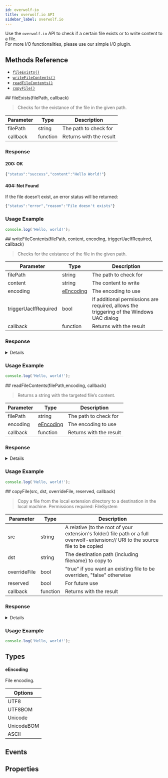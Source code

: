 ```yaml
---
id: overwolf-io
title: overwolf.io API
sidebar_label: overwolf.io
---
```


Use the `overwolf.io` API to check if  a certain file exists or to write content to a file.  
For more I/O functionalities, please use our simple I/O plugin.  

## Methods Reference

* [`fileExists()`](#fileExists)
* [`writeFileContents()`](#writeFileContents)
* [`readFileContents()`](#readFileContents)
* [`copyFile()`](#copyFile)

<a name='fileExists'>
## fileExists(filePath, callback)

> Checks for the existance of the file in the given path.

Parameter | Type | Description |
------------ | ------------ | ------------ |
filePath | string | The path to check for |
callback | function | Returns with the result |   
   
<h3>Response</h3>  

####  200: OK
```js 
{"status":"success","content":"Hello World!"}
```

#### 404: Not Found
If the file doesn’t exist, an error status will be returned:

```js 
{"status":"error","reason":"File doesn't exists"}
```

<h3> Usage Example </h3>
<!--DOCUSAURUS_CODE_TABS-->
<!--JavaScript-->

```js
console.log('Hello, world!');
```

<!--END_DOCUSAURUS_CODE_TABS-->

<a name='writeFileContents'>
## writeFileContents(filePath, content, encoding, triggerUacIfRequired, callback)

> Checks for the existance of the file in the given path.

Parameter | Type | Description |
------------ | ------------ | ------------ |
filePath | string | The path to check for |
content | string | The content to write |
encoding | [eEncoding](#eEncoding) | The encoding to use |
triggerUacIfRequired | bool | If additional permissions are required, allows the triggering of the Windows UAC dialog |
callback | function | Returns with the result |   
   
<h3> Response </h3>

<details>

####  200: OK
```js 
{"status":"success","content":"Hello World!"}
```

#### 404: Not Found
If the file doesn’t exist, an error status will be returned:

```js 
{"status":"error","reason":"File doesn't exists"}
```
</details>

<h3>  Usage Example  </h3>
<!--DOCUSAURUS_CODE_TABS-->
<!--JavaScript-->

```js
console.log('Hello, world!');
```

<!--END_DOCUSAURUS_CODE_TABS-->

<a name='readFileContents'>
## readFileContents(filePath,encoding, callback)

> Returns a string with the targeted file’s content.

Parameter | Type | Description |
------------ | ------------ | ------------ |
filePath | string | The path to check for |
encoding | [eEncoding](#eEncoding) | The encoding to use |
callback | function | Returns with the result |   
   
<h3>Response</h3>

<details>

####  200: OK
```js 
{"status":"success","content":"Hello World!"}
```

#### 404: Not Found
If the file doesn’t exist, an error status will be returned:

```js 
{"status":"error","reason":"File doesn't exists"}
```
</details>

<h3>Usage Example  </h3>
<!--DOCUSAURUS_CODE_TABS-->
<!--JavaScript-->

```js
console.log('Hello, world!');
```

<!--END_DOCUSAURUS_CODE_TABS-->

<a name='copyFile'>
## copyFile(src, dst, overrideFile, reserved, callback)

> Copy a file from the local extension directory to a destination in the local machine.
> Permissions required: FileSystem

Parameter | Type | Description |
------------ | ------------ | ------------ |
src | string | A relative (to the root of your extension's folder) file path or a full overwolf-extension:// URI to the source file to be copied |
dst | string | The destination path (including filename) to copy to |
overrideFile | bool | "true" if you want an existing file to be overriden, "false" otherwise |
reserved | bool | For future use |
callback | function | Returns with the result |   
   
<h3>Response  </h3>

<details>

####  200: OK
```js 
{"status":"success","content":"Hello World!"}
```

#### 404: Not Found
If the file doesn’t exist, an error status will be returned:

```js 
{"status":"error","reason":"File doesn't exists"}
```
</details>

<h3> Usage Example  </h3>
<!--DOCUSAURUS_CODE_TABS-->
<!--JavaScript-->

```js
console.log('Hello, world!');
```

<!--END_DOCUSAURUS_CODE_TABS-->

## Types

#### eEncoding
File encoding.

Options | 
------------ | 
UTF8 | 
UTF8BOM |
Unicode |
UnicodeBOM |
ASCII |

## Events

## Properties